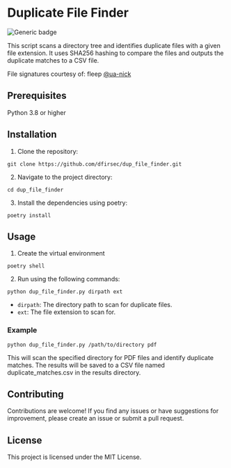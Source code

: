 # Duplicate File Finder

![Generic badge](https://img.shields.io/badge/python-3.8-blue.svg)

This script scans a directory tree and identifies duplicate files with a given file extension. It uses SHA256 hashing to compare the files and outputs the duplicate matches to a CSV file.

File signatures courtesy of: fleep [@ua-nick](https://github.com/ua-nick)

## Prerequisites

Python 3.8 or higher

## Installation

1. Clone the repository:

```text
git clone https://github.com/dfirsec/dup_file_finder.git
```

2. Navigate to the project directory:

```text
cd dup_file_finder
```

3. Install the dependencies using poetry:

```text
poetry install
```

## Usage

1. Create the virtual environment

```text
poetry shell
```

2. Run using the following commands:

```text
python dup_file_finder.py dirpath ext
```

- `dirpath`: The directory path to scan for duplicate files.
- `ext`: The file extension to scan for.

### Example

```text
python dup_file_finder.py /path/to/directory pdf
```

This will scan the specified directory for PDF files and identify duplicate matches. The results will be saved to a CSV file named duplicate_matches.csv in the results directory.

## Contributing

Contributions are welcome! If you find any issues or have suggestions for improvement, please create an issue or submit a pull request.

## License

This project is licensed under the MIT License.